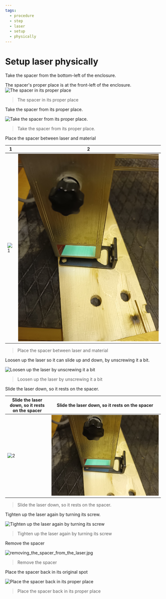 ```yaml
---
tags:
  - procedure
  - step
  - laser
  - setup
  - physically
---
```


# Setup laser physically

Take the spacer from the bottom-left of the enclosure.

The spacer's proper place is at the front-left of the enclosure.
![The spacer in its proper place](spacer_in_its_proper_place.jpg)

> The spacer in its proper place

Take the spacer from its proper place.

![Take the spacer from its proper place.](taking_the_spacer.jpg)

> Take the spacer from its proper place.

Place the spacer between laser and material

| 1                                                   |                                               2 |
|-----------------------------------------------------|-------------------------------------------------|
| ![1](placing_the_spacer_under_the_laser.jpg)           | ![2](placing_the_spacer_under_the_laser_version_2.jpg)       |

> Place the spacer between laser and material

Loosen up the laser so it can slide up and down,
by unscrewing it a bit.

![Loosen up the laser by unscrewing it a bit](unscrewing_the_laser_above_the_spacer.jpg)

> Loosen up the laser by unscrewing it a bit

Slide the laser down, so it rests on the spacer.

| Slide the laser down, so it rests on the spacer     | Slide the laser down, so it rests on the spacer |
|-----------------------------------------------------|-------------------------------------------------|
| ![2](resting_the_laser_on_the_spacer.jpg)           | ![2](resting_the_laser_on_the_spacer_version_3.jpg)       |



> Slide the laser down, so it rests on the spacer.

Tighten up the laser again by turning its screw.

![Tighten up the laser again by turning its screw](unscrewing_the_laser_above_the_spacer.jpg)

> Tighten up the laser again by turning its screw

Remove the spacer

![removing_the_spacer_from_the_laser.jpg](removing_the_spacer_from_the_laser.jpg)

> Remove the spacer

Place the spacer back in its original spot

![Place the spacer back in its proper place](putting_back_the_spacer.jpg)

> Place the spacer back in its proper place
